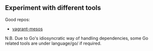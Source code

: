 ## Experiment with different tools

Good repos:
* [vagrant-mesos](https://github.com/everpeace/vagrant-mesos)

N.B. Due to Go's idiosyncratic way of handling dependencies, some Go related tools are under language/go/ if required.

